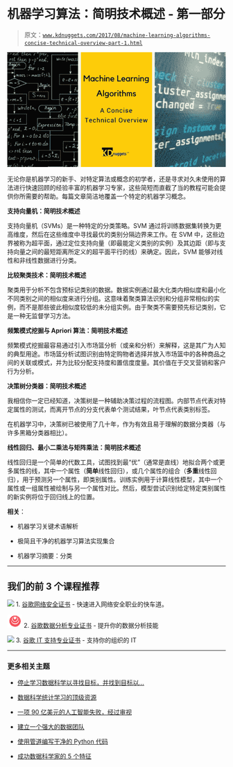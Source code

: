 # 机器学习算法：简明技术概述 - 第一部分

> 原文：[`www.kdnuggets.com/2017/08/machine-learning-algorithms-concise-technical-overview-part-1.html`](https://www.kdnuggets.com/2017/08/machine-learning-algorithms-concise-technical-overview-part-1.html)

![机器学习算法](img/a033e3eacd4e67304ea3761f7d99891a.png)

无论你是机器学习的新手、对特定算法或概念的初学者，还是寻求对久未使用的算法进行快速回顾的经验丰富的机器学习专家，这些简短而直截了当的教程可能会提供你所需要的帮助。每篇文章简洁地覆盖一个特定的机器学习概念。

**支持向量机：简明技术概述**

支持向量机（SVMs）是一种特定的分类策略。SVM 通过将训练数据集转换为更高维度，然后在这些维度中寻找最优的类别分隔边界来工作。在 SVM 中，这些边界被称为超平面，通过定位支持向量（即最能定义类别的实例）及其边距（即与支持向量之间的最短距离所定义的超平面平行的线）来确定。因此，SVM 能够对线性和非线性数据进行分类。

**比较聚类技术：简明技术概述**

聚类用于分析不包含预标记类别的数据。数据实例通过最大化类内相似度和最小化不同类别之间的相似度来进行分组。这意味着聚类算法识别和分组非常相似的实例，而不是那些彼此相似度较低的未分组实例。由于聚类不需要预先标记类别，它是一种无监督学习方法。

**频繁模式挖掘与 Apriori 算法：简明技术概述**

频繁模式挖掘最容易通过引入市场篮分析（或亲和分析）来解释，这是其广为人知的典型用途。市场篮分析试图识别由特定购物者选择并放入市场篮中的各种商品之间的关联或模式，并为比较分配支持度和置信度度量。其价值在于交叉营销和客户行为分析。

**决策树分类器：简明技术概述**

我相信你一定已经知道，决策树是一种辅助决策过程的流程图。内部节点代表对特定属性的测试，而离开节点的分支代表单个测试结果，叶节点代表类别标签。

在机器学习中，决策树已被使用了几十年，作为有效且易于理解的数据分类器（与许多黑箱分类器相比）。

**线性回归、最小二乘法与矩阵乘法：简明技术概述**

线性回归是一个简单的代数工具，试图找到最“优”（通常是直线）地拟合两个或更多属性的线，其中一个属性（**简单**线性回归），或几个属性的组合（**多重**线性回归），用于预测另一个属性，即类别属性。训练实例用于计算线性模型，其中一个属性或一组属性被绘制与另一个属性对比。然后，模型尝试识别给定特定类别属性的新实例将位于回归线上的位置。

**相关**：

+   机器学习关键术语解析

+   极简且干净的机器学习算法实现集合

+   机器学习摘要：分类

* * *

## 我们的前 3 个课程推荐

![](img/0244c01ba9267c002ef39d4907e0b8fb.png) 1\. [谷歌网络安全证书](https://www.kdnuggets.com/google-cybersecurity) - 快速进入网络安全职业的快车道。

![](img/e225c49c3c91745821c8c0368bf04711.png) 2\. [谷歌数据分析专业证书](https://www.kdnuggets.com/google-data-analytics) - 提升你的数据分析技能

![](img/0244c01ba9267c002ef39d4907e0b8fb.png) 3\. [谷歌 IT 支持专业证书](https://www.kdnuggets.com/google-itsupport) - 支持你的组织的 IT

* * *

### 更多相关主题

+   [停止学习数据科学以寻找目标，并找到目标以…](https://www.kdnuggets.com/2021/12/stop-learning-data-science-find-purpose.html)

+   [数据科学统计学习的顶级资源](https://www.kdnuggets.com/2021/12/springboard-top-resources-learn-data-science-statistics.html)

+   [一项 90 亿美元的人工智能失败，经过审视](https://www.kdnuggets.com/2021/12/9b-ai-failure-examined.html)

+   [建立一个强大的数据团队](https://www.kdnuggets.com/2021/12/build-solid-data-team.html)

+   [使用管道编写干净的 Python 代码](https://www.kdnuggets.com/2021/12/write-clean-python-code-pipes.html)

+   [成功数据科学家的 5 个特征](https://www.kdnuggets.com/2021/12/5-characteristics-successful-data-scientist.html)
